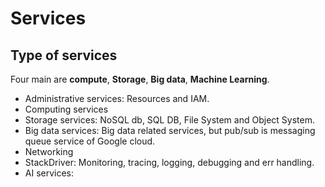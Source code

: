 # Services

## Type of services

Four main are **compute**, **Storage**, **Big data**, **Machine Learning**.

- Administrative services: Resources and IAM.
- Computing services
- Storage services: NoSQL db, SQL DB, File System and Object System.
- Big data services: Big data related services, but pub/sub is messaging queue service of Google cloud.
- Networking
- StackDriver: Monitoring, tracing, logging, debugging and err handling.
- AI services:
